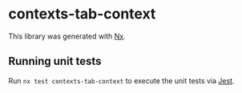 # contexts-tab-context

This library was generated with [Nx](https://nx.dev).

## Running unit tests

Run `nx test contexts-tab-context` to execute the unit tests via [Jest](https://jestjs.io).
